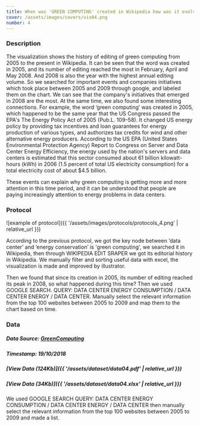 ```yaml
---
title: When was 'GREEN COMPUTING' created in Wikipedia how was it evolved?
cover: /assets/images/covers/vis04.png
number: 4
---
```

### Description
The visualization shows the history of editing of green computing from 2005 to the present in Wikipedia. It can be seen that the word was created in 2005, and its number of editing reached the most in February, April and May 2008. And 2008 is also the year with the highest annual editing volume. So we searched for important events and companies initiatives which took place between 2005 and 2009 through google, and labeled them on the chart. We can see that the company's initiatives that emerged in 2008 are the most. At the same time, we also found some interesting connections. For example, the word ‘green computing’ was created in 2005, which happened to be the same year that the US Congress passed the EPA's The Energy Policy Act of 2005 (Pub.L. 109–58). It changed US energy policy by providing tax incentives and loan guarantees for energy production of various types, and authorizes tax credits for wind and other alternative energy producers. According to the US EPA (United States Environmental Protection Agency) Report to Congress on Server and Data Center Energy Efficiency, the energy used by the nation's servers and data centers is estimated that this sector consumed about 61 billion kilowatt-hours (kWh) in 2006 (1.5 percent of total US electricity consumption) for a total electricity cost of about $4.5 billion.

These events can explain why green computing is getting more and more attention in this time period, and it can be understood that people are paying increasingly attention to energy problems in data centers.


### Protocol
![example of protocol]({{ '/assets/images/protocols/protocols_4.png' | relative_url }})

According to the previous protocol, we got the key node between ‘data center’ and ’energy conservation’ is 'green computing', we searched it in Wikipedia, then through WIKIPEDIA EDIT SRAPER we got its editorial history in Wikipedia. We manually filter and sorting useful data with excel, the visualization is made and improved by illustrator. 

Then we found that since its creation in 2005, its number of editing reached its peak in 2008, so what happened during this time? Then we used GOOGLE SEARCH. QUERY: DATA CENTER ENERGY CONSUMPTION / DATA CENTER ENERGY / DATA CENTER. Manually select the relevant information from the top 100 websites between 2005 to 2009 and map them to the chart based on time.



### Data
##### Data Source: [GreenComputing](https://en.wikipedia.org/wiki/Green_computing)
##### Timestamp: 19/10/2018
##### [View Data (124Kb)]({{ '/assets/dataset/data04.pdf' | relative_url }})
##### [View Data (34Kb)]({{ '/assets/dataset/data04.xlsx' | relative_url }})
We used GOOGLE SEARCH QUERY: DATA CENTER ENERGY CONSUMPTION / DATA CENTER ENERGY / DATA CENTER then manually select the relevant information from the top 100 websites between 2005 to 2009 and made a list.
